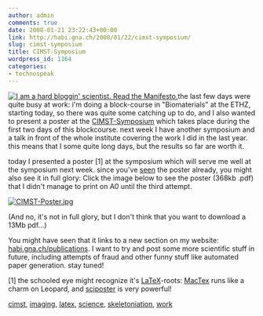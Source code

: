 ```yaml
---
author: admin
comments: true
date: 2008-01-21 23:22:43+00:00
link: http://habi.gna.ch/2008/01/22/cimst-symposium/
slug: cimst-symposium
title: CIMST-Symposium
wordpress_id: 1164
categories:
- technospeak
---
```



  [![I am a hard bloggin' scientist. Read the Manifesto.](http://www.hardbloggingscientists.de/logos/hardbloggin_normal.gif)](http://www.hardbloggingscientists.de/?page_id=14)the last few days were quite busy at work: i'm doing a block-course in "Biomaterials" at the ETHZ, starting today, so there was quite some catching up to do, and I also wanted to present a poster at the [CIMST-Symposium](http://www.cimst.ethz.ch/news/symposium) which takes place during the first two days of this blockcourse. next week I have another symposium and a talk in front of the whole institute covering the work I did in the last year. this means that I some quite long days, but the results so far are worth it.






    







  today I presented a poster [1] at the symposium which will serve me well at the symposium next week. since you've [seen](http://habi.gna.ch/2008/01/18/a4-statt-a0-2/) the poster already, you might also see it in full glory: Click the image below to see the poster (368kb .pdf) that I didn't manage to print on A0 until the third attempt.


  




  [![CIMST-Poster.jpg](http://habi.gna.ch/wp-content/uploads/2008/01/cimst-poster.jpg)](http://habi.gna.ch/publications/CIMST-Poster_small.pdf)  



  

(And no, it's not in full glory, but I don't think that you want to download a 13Mb pdf...)  

You might have seen that it links to a new section on my website: [habi.gna.ch/publications](http://habi.gna.ch/publications/). I want to try and post some more scientific stuff in future, including attempts of fraud and other funny stuff like automated paper generation. stay tuned!  

[1] the schooled eye might recognize it's [LaTeX](http://www.latex-project.org/)-roots: [MacTex](http://www.tug.org/mactex/) runs like a charm on Leopard, and [sciposter](http://www.ctan.org/tex-archive/macros/latex/contrib/sciposter/) is very powerful!  

  




[cimst](http://technorati.com/tag/cimst), [imaging](http://technorati.com/tag/imaging), [latex](http://technorati.com/tag/latex), [science](http://technorati.com/tag/science), [skeletoniation](http://technorati.com/tag/skeletoniation), [work](http://technorati.com/tag/work)
